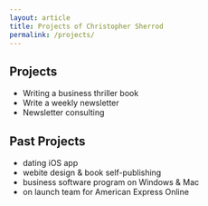 ```yaml
---
layout: article
title: Projects of Christopher Sherrod
permalink: /projects/
---
```

## Projects
- Writing a business thriller book
- Write a weekly newsletter
- Newsletter consulting

## Past Projects
- dating iOS app
- webite design & book self-publishing
- business software program on Windows & Mac
- on launch team for American Express Online